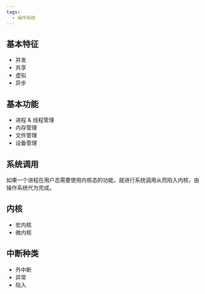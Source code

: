 ```yaml
---
tags:
  - 操作系统
---
```

## 基本特征

- 并发
- 共享
- 虚拟
- 异步

## 基本功能

- 进程 & 线程管理
- 内存管理
- 文件管理
- 设备管理

## 系统调用

如果一个进程在用户态需要使用内核态的功能，就进行系统调用从而陷入内核，由操作系统代为完成。

## 内核

- 宏内核
- 微内核

## 中断种类

- 外中断
- 异常
- 陷入